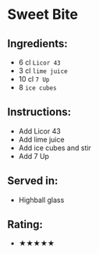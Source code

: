 # Sweet Bite

## Ingredients:
- 6 cl `Licor 43` <!-- - 4 cl `Licor 43` -->
- 3 cl `lime juice` <!-- - 2 cl `lime juice` -->
- 10 cl `7 Up` <!-- - 12 cl `7 Up` -->
- 8 `ice cubes`

## Instructions:
- Add Licor 43
- Add lime juice
- Add ice cubes and stir
- Add 7 Up

## Served in:
- Highball glass

## Rating:
- ★★★★★